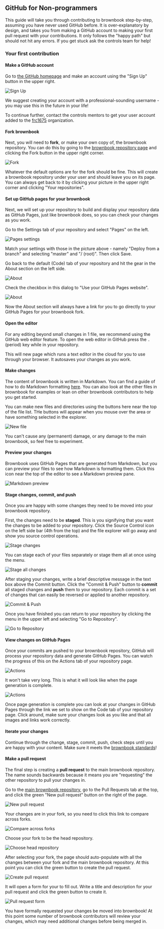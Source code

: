 ## GitHub for Non-programmers

This guide will take you through contributing to brownbook step-by-step, assuming you have never used GitHub before. It is over-explanatory by design, and takes you from making a GitHub account to making your first pull request with your contributions. It only follows the "happy path" but should not hit any errors. If you get stuck ask the controls team for help!

### Your first contribution

#### Make a GitHub account
Go to [the GitHub homepage](https://github.com) and make an account using the "Sign Up" button in the upper right.

![Sign Up](./images/signup.PNG)

We suggest creating your account with a professional-sounding username - you may use this in the future in your life!

To continue further, contact the controls mentors to get your user account added to the [frc1675](https://github.com/frc1675) organization.

#### Fork brownbook
Next, you will need to **fork**, or make your own copy of, the brownbook repository. You can do this by going to the [brownbook repository page](https://github.com/frc1675/brownbook) and clicking the Fork button in the upper right corner.

![Fork](./images/fork.PNG)

Whatever the default options are for the fork should be fine. This will create a brownbook repository under your user and should leave you on its page. You can always get back to it by clicking your picture in the upper right corner and clicking "Your repositories".

#### Set up GitHub pages for your brownbook
Next, we will set up your repository to build and display your repository data as GitHub Pages, just like brownbook does, so you can check your changes as you work.

Go to the Settings tab of your repository and select "Pages" on the left.

![Pages settings](./images/pages-settings.PNG)

Match your settings with those in the picture above - namely "Deploy from a branch" and selecting "master" and "/ (root)". Then click Save.

Go back to the default (Code) tab of your repository and hit the gear in the About section on the left side.

![About](./images/about.PNG)

Check the checkbox in this dialog to "Use your GitHub Pages website".

![About](./images/about-settings.PNG)

Now the About section will always have a link for you to go directly to your GitHub Pages for your brownbook fork.

#### Open the editor
For any editing beyond small changes in 1 file, we recommend using the GitHub web editor feature.
To open the web editor in GitHub press the `.` (period) key while in your repository.

This will new page which runs a text editor in the cloud for you to use through your browser. It autosaves your changes as you work.

#### Make changes
The content of brownbook is written in Markdown. You can find a guide of how to do Markdown formatting [here](https://docs.github.com/en/get-started/writing-on-github/getting-started-with-writing-and-formatting-on-github/basic-writing-and-formatting-syntax). You can also look at the other files in brownbook for examples or lean on other brownbook contributors to help you get started.

You can make new files and directories using the buttons here near the top of the file list. THe buttons will appear when you mouse over the area or have something selected in the explorer.

![New file](./images/new-file.PNG)

You can't cause any (permanent) damage, or any damage to the main brownbook, so feel free to experiment.

#### Preview your changes
Brownbook uses GitHub Pages that are generated from Markdown, but you can preview your files to see how Markdown is formatting them. Click this icon near the top of the editor to see a Markdown preview pane.

![Markdown preview](./images/md-preview.PNG)

#### Stage changes, commit, and push
Once you are happy with some changes they need to be moved into your brownbook repository.

First, the changes need to be **staged**. This is you signifying that you want the changes to be added to your repository. Click the Source Control icon on the left side bar (4th from the top) and the file explorer will go away and show you source control operations.

![Stage changes](./images/stage-changes.PNG)

You can stage each of your files separately or stage them all at once using the menu.

![Stage all changes](./images/stage-all-changes.PNG)

After staging your changes, write a brief descriptive message in the text box above the Commit button. Click the "Commit & Push" button to **commit** all staged changes and **push** them to your repository. Each commit is a set of changes that can easily be reversed or applied to another repository.

![Commit & Push](./images/commit-and-push.PNG)

Once you have finished you can return to your repository by clicking the menu in the upper left and selecting "Go to Repository".

![Go to Repository](./images/go-to-repo.PNG)

#### View changes on GitHub Pages
Once your commits are pushed to your brownbook repository, GitHub will process your repository data and generate GitHub Pages. You can watch the progress of this on the Actions tab of your repository page.

![Actions](./images/actions.PNG)

It won't take very long. This is what it will look like when the page generation is complete.

![Actions](./images/actions-done.PNG)

Once page generation is complete you can look at your changes in GitHub Pages through the link we set to show on the Code tab of your repository page. Click around, make sure your changes look as you like and that all images and links work correctly.

#### Iterate your changes
Continue through the change, stage, commit, push, check steps until you are happy with your content. Make sure it meets the [brownbook standards](./standards.md)!

#### Make a pull request
The final step is creating a **pull request** to the main brownbook repository. The name sounds backwards because it means you are "requesting" the other repository to pull your changes in.

Go to the [main brownbook repository](https://github.com/frc1675/brownbook), go to the Pull Requests tab at the top, and click the green "New pull request" button on the right of the page.

![New pull request](./images/new-pr.PNG)

Your changes are in your fork, so you need to click this link to compare across forks.

![Compare across forks](./images/compare-across-forks.PNG)

Choose your fork to be the head repository.

![Choose head repository](./images/choose-head-repo.PNG)

After selecting your fork, the page should auto-populate with all the changes between your fork and the main brownbook repository. At this point you can click the green button to create the pull request.

![Create pull request](./images/create-pr-final.PNG)

It will open a form for your to fill out. Write a title and description for your pull request and click the green button to create it.

![Pull request form](./images/pr-form.PNG)

You have formally requested your changes be moved into brownbook! At this point some number of brownbook contributors will review your changes, which may need additional changes before being merged in.

